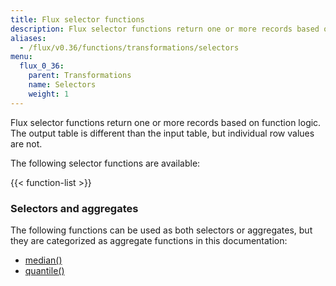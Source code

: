 ```yaml
---
title: Flux selector functions
description: Flux selector functions return one or more records based on function logic.
aliases:
  - /flux/v0.36/functions/transformations/selectors
menu:
  flux_0_36:
    parent: Transformations
    name: Selectors
    weight: 1
---
```


Flux selector functions return one or more records based on function logic.
The output table is different than the input table, but individual row values are not.

The following selector functions are available:

{{< function-list >}}


### Selectors and aggregates
The following functions can be used as both selectors or aggregates, but they are
categorized as aggregate functions in this documentation:

- [median()](/flux/v0.36/functions/built-in/transformations/aggregates/median)
- [quantile()](/flux/v0.36/functions/built-in/transformations/aggregates/quantile)
